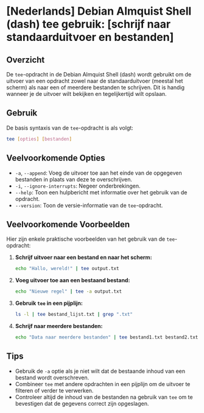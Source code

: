 # [Nederlands] Debian Almquist Shell (dash) tee gebruik: [schrijf naar standaarduitvoer en bestanden]

## Overzicht
De `tee`-opdracht in de Debian Almquist Shell (dash) wordt gebruikt om de uitvoer van een opdracht zowel naar de standaarduitvoer (meestal het scherm) als naar een of meerdere bestanden te schrijven. Dit is handig wanneer je de uitvoer wilt bekijken en tegelijkertijd wilt opslaan.

## Gebruik
De basis syntaxis van de `tee`-opdracht is als volgt:

```bash
tee [opties] [bestanden]
```

## Veelvoorkomende Opties
- `-a`, `--append`: Voeg de uitvoer toe aan het einde van de opgegeven bestanden in plaats van deze te overschrijven.
- `-i`, `--ignore-interrupts`: Negeer onderbrekingen.
- `--help`: Toon een hulpbericht met informatie over het gebruik van de opdracht.
- `--version`: Toon de versie-informatie van de `tee`-opdracht.

## Veelvoorkomende Voorbeelden
Hier zijn enkele praktische voorbeelden van het gebruik van de `tee`-opdracht:

1. **Schrijf uitvoer naar een bestand en naar het scherm:**
   ```bash
   echo "Hallo, wereld!" | tee output.txt
   ```

2. **Voeg uitvoer toe aan een bestaand bestand:**
   ```bash
   echo "Nieuwe regel" | tee -a output.txt
   ```

3. **Gebruik `tee` in een pijplijn:**
   ```bash
   ls -l | tee bestand_lijst.txt | grep ".txt"
   ```

4. **Schrijf naar meerdere bestanden:**
   ```bash
   echo "Data naar meerdere bestanden" | tee bestand1.txt bestand2.txt
   ```

## Tips
- Gebruik de `-a` optie als je niet wilt dat de bestaande inhoud van een bestand wordt overschreven.
- Combineer `tee` met andere opdrachten in een pijplijn om de uitvoer te filteren of verder te verwerken.
- Controleer altijd de inhoud van de bestanden na gebruik van `tee` om te bevestigen dat de gegevens correct zijn opgeslagen.
